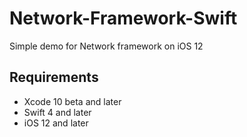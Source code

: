 # Network-Framework-Swift
Simple demo for Network framework on iOS 12

## Requirements

- Xcode 10 beta and later
- Swift 4 and later
- iOS 12 and later
